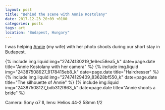 ```yaml
---
layout: post
title: "Behind the scene with Annie Kostolany"
date: 2017-12-23 20:09 +0100
categories: posts
tags: art
location: "Budapest, Hungary"
---
```


I was helping <a href="https://anniekostolany.com">Annie</a> (my wife) with her photo shoots during our short stay in Budapest. 

{% include img.liquid img="27474130219_1e6ec58ea5_k" date=page.date title="Annie Kostolany with her camera" %}
{% include img.liquid img="24387508927_9178415eb8_k" date=page.date title="Hairdresser" %}
{% include img.liquid img="27474129409_83628bf550_k" date=page.date title="The silhouette of Annie" %}
{% include img.liquid img="24387508127_bdb312f863_k" date=page.date title="Annie shoots a bride" %}

Camera: Sony α7 II, lens: Helios 44-2 58mm f/2

